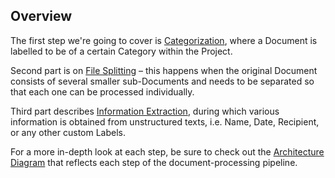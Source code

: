 ## Overview

The first step we're going to cover is [Categorization](tutorials/document_categorization/index.html), where a Document is 
labelled to be of a certain Category within the Project.

Second part is on [File Splitting](tutorials/file_splitting/index.html)
– this happens when the original Document consists of several smaller sub-Documents and needs to be separated so that 
each one can be processed individually.

Third part describes [Information Extraction](tutorials/information_extraction/index.html), during which various 
information is obtained from unstructured texts, 
i.e. Name, Date, Recipient, or any other custom Labels.

For a more in-depth look at each step, be sure to check out the 
[Architecture Diagram](explanations.html#architecture-sdk-to-server) that reflects each step of the 
document-processing pipeline.